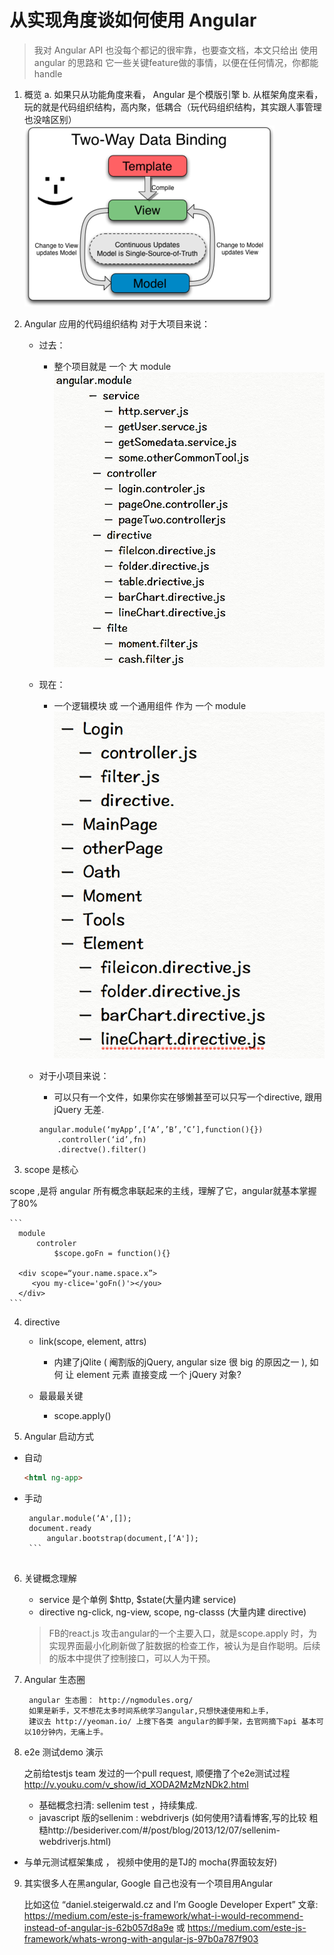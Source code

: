 
# 从实现角度谈如何使用 Angular 

 > 我对 Angular API 也没每个都记的很牢靠，也要查文档，本文只给出 使用 angular 的思路和 它一些关键feature做的事情，以便在任何情况，你都能handle 

1. 概览
 a. 如果只从功能角度来看， Angular 是个模版引擎
 b. 从框架角度来看，   玩的就是代码组织结构，高内聚，低耦合（玩代码组织结构，其实跟人事管理也没啥区别）
 ![](./assets/twoway.png)

2. Angular 应用的代码组织结构
	对于大项目来说：
	* 过去：
		* 整个项目就是 一个 大 module
		![](./assets/old.png)
	* 现在：
		* 一个逻辑模块 或 一个通用组件 作为 一个 module
		![](./assets/new.png)
	* 对于小项目来说：
		* 可以只有一个文件，如果你实在够懒甚至可以只写一个directive, 跟用 jQuery 无差.
	
		```
		angular.module(‘myApp’,[‘A’,’B’,’C’],function(){})
			.controller(‘id’,fn) 
	 		.directve().filter()
	 	```

3. scope 是核心

 scope ,是将 angular 所有概念串联起来的主线，理解了它，angular就基本掌握了80%

	```
	  module
		  controler
			  $scope.goFn = function(){}
			  
	  <div scope=“your.name.space.x”>
		 <you my-clice='goFn()'></you>
	  </div>
	```

4. directive
	* link(scope, element, attrs)
		* 内建了jQlite ( 阉割版的jQuery, angular size 很 big 的原因之一 ), 
		如何 让 element 元素 直接变成 一个 jQuery 对象?
		
	* 最最最关键
		* scope.apply()

5. Angular 启动方式
 * 自动 
	```html
	<html ng-app> 
	```
  * 手动 
	   ```
		angular.module(‘A',[]);
		document.ready
			angular.bootstrap(document,[‘A']);
		```
    

6. 关键概念理解
	 * service 是个单例
		 $http, $state(大量内建 service)
     * directive
		  ng-click, ng-view, scope, ng-classs (大量内建 directive)

	> FB的react.js 攻击angular的一个主要入口，就是scope.apply 时，为实现界面最小化刷新做了脏数据的检查工作，被认为是自作聪明。后续的版本中提供了控制接口，可以人为干预。

7. Angular 生态圈

	  	angular 生态圈： http://ngmodules.org/
	   	如果是新手，又不想花太多时间系统学习angular,只想快速使用和上手，
	   	建议去 http://yeoman.io/ 上搜下各类 angular的脚手架，去官网摘下api 基本可以10分钟内，无痛上手。
       
8. e2e 测试demo 演示

	之前给testjs team 发过的一个pull request, 顺便撸了个e2e测试过程
    http://v.youku.com/v_show/id_XODA2MzMzNDk2.html

	* 基础概念扫清: sellenim test ，持续集成.
	* javascript 版的sellenim : webdriverjs (如何使用?请看博客,写的比较  粗糙http://besideriver.com/#/post/blog/2013/12/07/sellenim-webdriverjs.html)
* 与单元测试框架集成  ， 视频中使用的是TJ的 mocha(界面较友好)

9. 其实很多人在黑angular, Google 自己也没有一个项目用Angular

	比如这位 
	“daniel.steigerwald.cz and I’m Google Developer Expert”
	文章: https://medium.com/este-js-framework/what-i-would-recommend-instead-of-angular-js-62b057d8a9e
	或 https://medium.com/este-js-framework/whats-wrong-with-angular-js-97b0a787f903
	
 		
 

